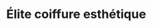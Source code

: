 ---
title: "Élite coiffure esthétique"
url: /sherbrooke/elite-coiffure-esthetique/
shop: hairdresser
---
